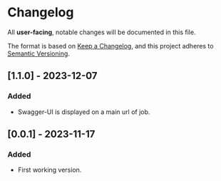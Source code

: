 # Changelog
All **user-facing**, notable changes will be documented in this file.

The format is based on [Keep a Changelog](https://keepachangelog.com/en/1.0.0/),
and this project adheres to [Semantic Versioning](https://semver.org/spec/v2.0.0.html).

## [1.1.0] - 2023-12-07
### Added
- Swagger-UI is displayed on a main url of job.

## [0.0.1] - 2023-11-17
### Added
- First working version.
